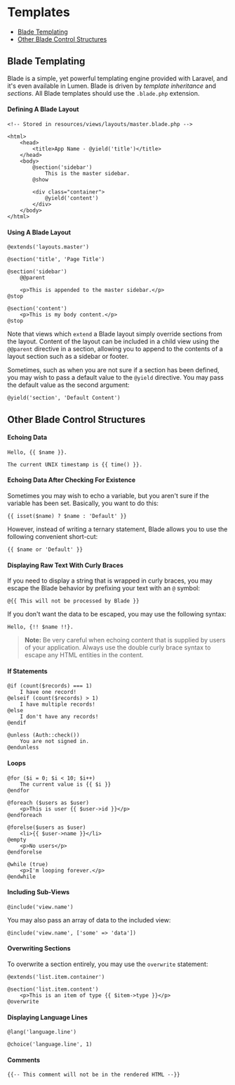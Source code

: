 # Templates

- [Blade Templating](#blade-templating)
- [Other Blade Control Structures](#other-blade-control-structures)

<a name="blade-templating"></a>
## Blade Templating

Blade is a simple, yet powerful templating engine provided with Laravel, and it's even available in Lumen. Blade is driven by _template inheritance_ and _sections_. All Blade templates should use the `.blade.php` extension.

#### Defining A Blade Layout

	<!-- Stored in resources/views/layouts/master.blade.php -->

	<html>
		<head>
			<title>App Name - @yield('title')</title>
		</head>
		<body>
			@section('sidebar')
				This is the master sidebar.
			@show

			<div class="container">
				@yield('content')
			</div>
		</body>
	</html>

#### Using A Blade Layout

	@extends('layouts.master')

	@section('title', 'Page Title')

	@section('sidebar')
		@@parent

		<p>This is appended to the master sidebar.</p>
	@stop

	@section('content')
		<p>This is my body content.</p>
	@stop

Note that views which `extend` a Blade layout simply override sections from the layout. Content of the layout can be included in a child view using the `@@parent` directive in a section, allowing you to append to the contents of a layout section such as a sidebar or footer.

Sometimes, such as when you are not sure if a section has been defined, you may wish to pass a default value to the `@yield` directive. You may pass the default value as the second argument:

	@yield('section', 'Default Content')

<a name="other-blade-control-structures"></a>
## Other Blade Control Structures

#### Echoing Data

	Hello, {{ $name }}.

	The current UNIX timestamp is {{ time() }}.

#### Echoing Data After Checking For Existence

Sometimes you may wish to echo a variable, but you aren't sure if the variable has been set. Basically, you want to do this:

	{{ isset($name) ? $name : 'Default' }}

However, instead of writing a ternary statement, Blade allows you to use the following convenient short-cut:

	{{ $name or 'Default' }}

#### Displaying Raw Text With Curly Braces

If you need to display a string that is wrapped in curly braces, you may escape the Blade behavior by prefixing your text with an `@` symbol:

	@{{ This will not be processed by Blade }}

If you don't want the data to be escaped, you may use the following syntax:

	Hello, {!! $name !!}.

> **Note:** Be very careful when echoing content that is supplied by users of your application. Always use the double curly brace syntax to escape any HTML entities in the content.

#### If Statements

	@if (count($records) === 1)
		I have one record!
	@elseif (count($records) > 1)
		I have multiple records!
	@else
		I don't have any records!
	@endif

	@unless (Auth::check())
		You are not signed in.
	@endunless

#### Loops

	@for ($i = 0; $i < 10; $i++)
		The current value is {{ $i }}
	@endfor

	@foreach ($users as $user)
		<p>This is user {{ $user->id }}</p>
	@endforeach

	@forelse($users as $user)
		<li>{{ $user->name }}</li>
	@empty
		<p>No users</p>
	@endforelse

	@while (true)
		<p>I'm looping forever.</p>
	@endwhile

#### Including Sub-Views

	@include('view.name')

You may also pass an array of data to the included view:

	@include('view.name', ['some' => 'data'])

#### Overwriting Sections

To overwrite a section entirely, you may use the `overwrite` statement:

	@extends('list.item.container')

	@section('list.item.content')
		<p>This is an item of type {{ $item->type }}</p>
	@overwrite

#### Displaying Language Lines

	@lang('language.line')

	@choice('language.line', 1)

#### Comments

	{{-- This comment will not be in the rendered HTML --}}

